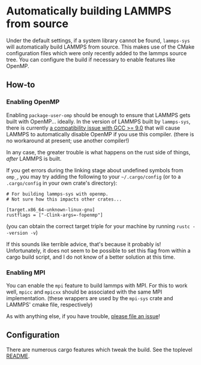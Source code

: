 # Automatically building LAMMPS from source

Under the default settings, if a system library cannot be found, `lammps-sys` will automatically build LAMMPS from source.  This makes use of the CMake configuration files which were only recently added to the lammps source tree.  You can configure the build if necessary to enable features like OpenMP.

## How-to

### Enabling OpenMP

Enabling `package-user-omp` should be enough to ensure that LAMMPS gets built with OpenMP... ideally.  In the version of LAMMPS built by `lammps-sys`, there is currently [a compatibility issue with GCC >= 9.0](https://github.com/lammps/lammps/issues/1482) that will cause LAMMPS to automatically disable OpenMP if you use this compiler. (there is no workaround at present; use another compiler!)

In any case, the greater trouble is what happens on the rust side of things, *after* LAMMPS is built.

If you get errors during the linking stage about undefined symbols from `omp_`, you may try adding the following to your `~/.cargo/config` (or to a `.cargo/config` in your own crate's directory):

```
# For building lammps-sys with openmp.
# Not sure how this impacts other crates...

[target.x86_64-unknown-linux-gnu]
rustflags = ["-Clink-args=-fopenmp"]
```

(you can obtain the correct target triple for your machine by running `rustc --version -v`)

If this sounds like terrible advice, that's because it probably is!  Unfortunately, it does not seem to be possible to set this flag from within a cargo build script, and I do not know of a better solution at this time.

### Enabling MPI

You can enable the `mpi` feature to build lammps with MPI.  For this to work well, `mpicc` and `mpicxx` should be associated with the same MPI implementation. (these wrappers are used by the `mpi-sys` crate and LAMMPS' cmake file, respectively)

As with anything else, if you have trouble, [please file an issue](https://github.com/ExpHP/lammps-sys/issues)!

## Configuration

There are numerous cargo features which tweak the build.  See the toplevel [README](../README.md).
